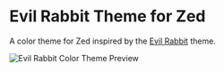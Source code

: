 # Evil Rabbit Theme for Zed

A color theme for Zed inspired by the [Evil Rabbit](https://x.com/evilrabbit_) theme.

![Evil Rabbit Color Theme Preview](/evil-rabbit-theme.png)
